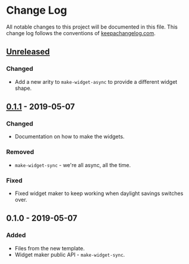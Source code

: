 # Change Log
All notable changes to this project will be documented in this file. This change log follows the conventions of [keepachangelog.com](http://keepachangelog.com/).

## [Unreleased]
### Changed
- Add a new arity to `make-widget-async` to provide a different widget shape.

## [0.1.1] - 2019-05-07
### Changed
- Documentation on how to make the widgets.

### Removed
- `make-widget-sync` - we're all async, all the time.

### Fixed
- Fixed widget maker to keep working when daylight savings switches over.

## 0.1.0 - 2019-05-07
### Added
- Files from the new template.
- Widget maker public API - `make-widget-sync`.

[Unreleased]: https://github.com/your-name/autoalert-emails/compare/0.1.1...HEAD
[0.1.1]: https://github.com/your-name/autoalert-emails/compare/0.1.0...0.1.1
